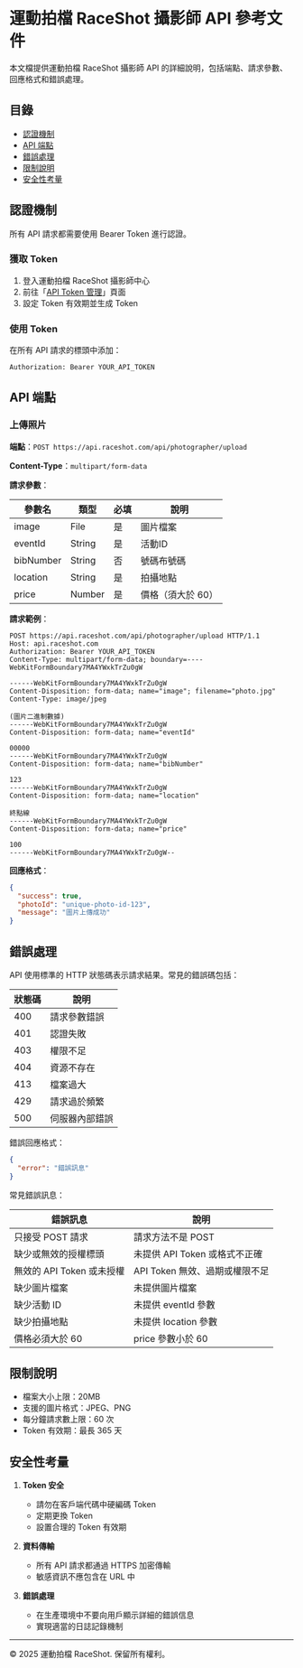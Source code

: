 # 運動拍檔 RaceShot 攝影師 API 參考文件

本文檔提供運動拍檔 RaceShot 攝影師 API 的詳細說明，包括端點、請求參數、回應格式和錯誤處理。

## 目錄

- [認證機制](#認證機制)
- [API 端點](#api-端點)
- [錯誤處理](#錯誤處理)
- [限制說明](#限制說明)
- [安全性考量](#安全性考量)

## 認證機制

所有 API 請求都需要使用 Bearer Token 進行認證。

### 獲取 Token

1. 登入運動拍檔 RaceShot 攝影師中心
2. 前往「[API Token 管理](https://raceshot.com/photographer/api-token)」頁面
3. 設定 Token 有效期並生成 Token

### 使用 Token

在所有 API 請求的標頭中添加：

```
Authorization: Bearer YOUR_API_TOKEN
```

## API 端點

### 上傳照片

**端點**：`POST https://api.raceshot.com/api/photographer/upload`

**Content-Type**：`multipart/form-data`

**請求參數**：

| 參數名 | 類型 | 必填 | 說明 |
|--------|------|------|------|
| image | File | 是 | 圖片檔案 |
| eventId | String | 是 | 活動ID |
| bibNumber | String | 否 | 號碼布號碼 |
| location | String | 是 | 拍攝地點 |
| price | Number | 是 | 價格（須大於 60） |

**請求範例**：

```
POST https://api.raceshot.com/api/photographer/upload HTTP/1.1
Host: api.raceshot.com
Authorization: Bearer YOUR_API_TOKEN
Content-Type: multipart/form-data; boundary=----WebKitFormBoundary7MA4YWxkTrZu0gW

------WebKitFormBoundary7MA4YWxkTrZu0gW
Content-Disposition: form-data; name="image"; filename="photo.jpg"
Content-Type: image/jpeg

(圖片二進制數據)
------WebKitFormBoundary7MA4YWxkTrZu0gW
Content-Disposition: form-data; name="eventId"

00000
------WebKitFormBoundary7MA4YWxkTrZu0gW
Content-Disposition: form-data; name="bibNumber"

123
------WebKitFormBoundary7MA4YWxkTrZu0gW
Content-Disposition: form-data; name="location"

終點線
------WebKitFormBoundary7MA4YWxkTrZu0gW
Content-Disposition: form-data; name="price"

100
------WebKitFormBoundary7MA4YWxkTrZu0gW--
```

**回應格式**：

```json
{
  "success": true,
  "photoId": "unique-photo-id-123",
  "message": "圖片上傳成功"
}
```

## 錯誤處理

API 使用標準的 HTTP 狀態碼表示請求結果。常見的錯誤碼包括：

| 狀態碼 | 說明 |
|--------|------|
| 400 | 請求參數錯誤 |
| 401 | 認證失敗 |
| 403 | 權限不足 |
| 404 | 資源不存在 |
| 413 | 檔案過大 |
| 429 | 請求過於頻繁 |
| 500 | 伺服器內部錯誤 |

錯誤回應格式：

```json
{
  "error": "錯誤訊息"
}
```

常見錯誤訊息：

| 錯誤訊息 | 說明 |
|----------|------|
| 只接受 POST 請求 | 請求方法不是 POST |
| 缺少或無效的授權標頭 | 未提供 API Token 或格式不正確 |
| 無效的 API Token 或未授權 | API Token 無效、過期或權限不足 |
| 缺少圖片檔案 | 未提供圖片檔案 |
| 缺少活動 ID | 未提供 eventId 參數 |
| 缺少拍攝地點 | 未提供 location 參數 |
| 價格必須大於 60 | price 參數小於 60 |

## 限制說明

- 檔案大小上限：20MB
- 支援的圖片格式：JPEG、PNG
- 每分鐘請求數上限：60 次
- Token 有效期：最長 365 天

## 安全性考量

1. **Token 安全**
   - 請勿在客戶端代碼中硬編碼 Token
   - 定期更換 Token
   - 設置合理的 Token 有效期

2. **資料傳輸**
   - 所有 API 請求都通過 HTTPS 加密傳輸
   - 敏感資訊不應包含在 URL 中

3. **錯誤處理**
   - 在生產環境中不要向用戶顯示詳細的錯誤信息
   - 實現適當的日誌記錄機制

---

© 2025 運動拍檔 RaceShot. 保留所有權利。
